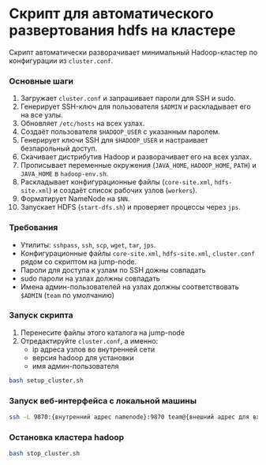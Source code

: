 # Скрипт для автоматического развертования hdfs на кластере

Скрипт автоматически разворачивает минимальный Hadoop-кластер по конфигурации из `cluster.conf`.

### Основные шаги
1. Загружает `cluster.conf` и запрашивает пароли для SSH и sudo.
2. Генерирует SSH-ключ для пользователя `$ADMIN` и раскладывает его на все узлы.
3. Обновляет `/etc/hosts` на всех узлах.
4. Создаёт пользователя `$HADOOP_USER` с указанным паролем.
5. Генерирует ключи SSH для `$HADOOP_USER` и настраивает безпарольный доступ.
6. Скачивает дистрибутив Hadoop и разворачивает его на всех узлах.
7. Прописывает переменные окружения (`JAVA_HOME`, `HADOOP_HOME`, `PATH`) и `JAVA_HOME` в `hadoop-env.sh`.
8. Раскладывает конфигурационные файлы (`core-site.xml`, `hdfs-site.xml`) и создаёт список рабочих узлов (`workers`).
9. Форматирует NameNode на `$NN`.
10. Запускает HDFS (`start-dfs.sh`) и проверяет процессы через `jps`.

### Требования
- Утилиты: `sshpass`, `ssh`, `scp`, `wget`, `tar`, `jps`.
- Конфигурационные файлы `core-site.xml`, `hdfs-site.xml`, `cluster.conf` рядом со скриптом на jump-node.
- Пароли для доступа к узлам по SSH дожны совпадать
- sudo пароли на узлах должны совпадать
- Имена админ-пользователей на узлах должны соответствовать `$ADMIN` (`team` по умолчанию)

### Запуск скрипта
1) Перенесите файлы этого каталога на jump-node
2) Отредактируйте `cluster.conf`, а именно:
   - ip адреса узлов во внутренней сети
   - версия hadoop для установки
   - имя админ-пользователя

```bash
bash setup_cluster.sh
```

### Запуск веб-интерфейса с локальной машины

```bash
ssh -L 9870:{внутренний адрес namenode}:9870 team@{внешний адрес для входа}
```

### Остановка кластера hadoop
```bash
bash stop_cluster.sh
```
